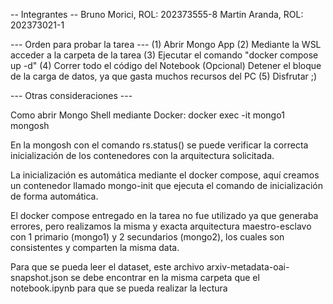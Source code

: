 -- Integrantes --
Bruno Morici, ROL: 202373555-8
Martin Aranda, ROL: 202373021-1

--- Orden para probar la tarea ---
(1) Abrir Mongo App
(2) Mediante la WSL acceder a la carpeta de la tarea
(3) Ejecutar el comando "docker compose up -d"
(4) Correr todo el código del Notebook
(Opcional) Detener el bloque de la carga de datos, ya que gasta muchos recursos del PC
(5) Disfrutar ;)

--- Otras consideraciones ---

Como abrir Mongo Shell mediante Docker:
docker exec -it mongo1 mongosh

En la mongosh con el comando rs.status() se puede verificar la correcta inicialización de los contenedores con la arquitectura solicitada.

La inicialización es automática mediante el docker compose, aquí creamos un contenedor llamado mongo-init que ejecuta el comando de inicialización de forma automática.

El docker compose entregado en la tarea no fue utilizado ya que generaba errores, pero realizamos la misma y exacta arquitectura maestro-esclavo con 1 primario (mongo1) y 2 secundarios (mongo2), los cuales son consistentes y comparten la misma data.

Para que se pueda leer el dataset, este archivo arxiv-metadata-oai-snapshot.json se debe encontrar en la misma carpeta que el notebook.ipynb para que se pueda realizar la lectura